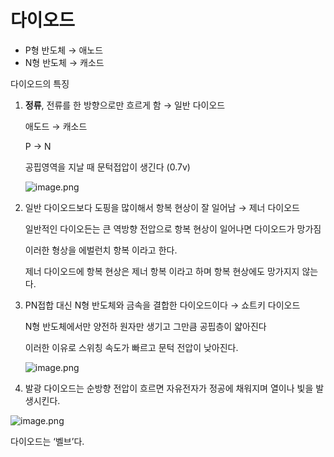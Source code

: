 # 다이오드

- P형 반도체 → 애노드
- N형 반도체 → 캐소드

다이오드의 특징 

1. **정류**, 전류를 한 방향으로만 흐르게 함 → 일반 다이오드
    
    애도드 → 캐소드
    
    P → N
    
    공핍영역을 지날 때 문턱접압이 생긴다 (0.7v)
    
    ![image.png](attachment:c91cbfe7-8cff-40b4-8fb8-9f46433bbd95:image.png)
    

1. 일반 다이오드보다 도핑을 많이해서 항복 현상이 잘 일어남 → 제너 다이오드
    
    일반적인 다이오든는 큰 역방향 전압으로 항복 현상이 일어나면 다이오드가 망가짐
    
    이러한 형상을 에벌런치 항복 이라고 한다.
    
    제너 다이오드에 항복 현상은 제너 항복 이라고 하며 항복 현상에도 망가지지 않는다.
    
2. PN접합 대신 N형 반도체와 금속을 결합한 다이오드이다 → 쇼트키 다이오드
    
    N형 반도체에서만 양전하 원자만 생기고 그만큼 공핍층이 얇아진다 
    
    이러한 이유로 스위칭 속도가 빠르고 문턱 전압이 낮아진다.
    
    ![image.png](attachment:a50a616b-113a-41cb-b529-a747cc549fd3:image.png)
    

1. 발광 다이오드는 순방향 전압이 흐르면 자유전자가 정공에 채워지며 열이나 빛을 발생시킨다.

![image.png](attachment:605753f5-423f-4364-af8c-80747bc720e6:image.png)

다이오드는 ‘벨브’다.
